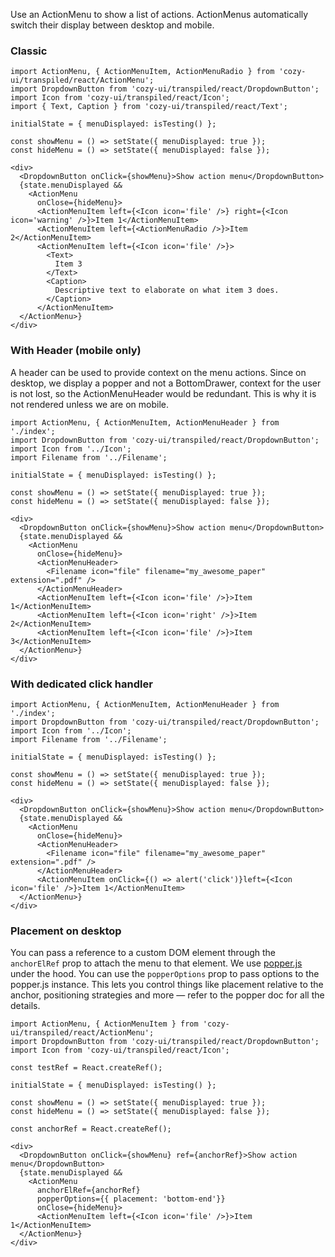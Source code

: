 Use an ActionMenu to show a list of actions. ActionMenus automatically switch their display between desktop and mobile.

### Classic

```
import ActionMenu, { ActionMenuItem, ActionMenuRadio } from 'cozy-ui/transpiled/react/ActionMenu';
import DropdownButton from 'cozy-ui/transpiled/react/DropdownButton';
import Icon from 'cozy-ui/transpiled/react/Icon';
import { Text, Caption } from 'cozy-ui/transpiled/react/Text';

initialState = { menuDisplayed: isTesting() };

const showMenu = () => setState({ menuDisplayed: true });
const hideMenu = () => setState({ menuDisplayed: false });

<div>
  <DropdownButton onClick={showMenu}>Show action menu</DropdownButton>
  {state.menuDisplayed &&
    <ActionMenu
      onClose={hideMenu}>
      <ActionMenuItem left={<Icon icon='file' />} right={<Icon icon='warning' />}>Item 1</ActionMenuItem>
      <ActionMenuItem left={<ActionMenuRadio />}>Item 2</ActionMenuItem>
      <ActionMenuItem left={<Icon icon='file' />}>
        <Text>
          Item 3
        </Text>
        <Caption>
          Descriptive text to elaborate on what item 3 does.
        </Caption>
      </ActionMenuItem>
  </ActionMenu>}
</div>
```

### With Header (mobile only)

A header can be used to provide context on the menu actions. Since on
desktop, we display a popper and not a BottomDrawer, context for the
user is not lost, so the ActionMenuHeader would be redundant. This is
why it is not rendered unless we are on mobile.

```
import ActionMenu, { ActionMenuItem, ActionMenuHeader } from './index';
import DropdownButton from 'cozy-ui/transpiled/react/DropdownButton';
import Icon from '../Icon';
import Filename from '../Filename';

initialState = { menuDisplayed: isTesting() };

const showMenu = () => setState({ menuDisplayed: true });
const hideMenu = () => setState({ menuDisplayed: false });

<div>
  <DropdownButton onClick={showMenu}>Show action menu</DropdownButton>
  {state.menuDisplayed &&
    <ActionMenu
      onClose={hideMenu}>
      <ActionMenuHeader>
        <Filename icon="file" filename="my_awesome_paper" extension=".pdf" />
      </ActionMenuHeader>
      <ActionMenuItem left={<Icon icon='file' />}>Item 1</ActionMenuItem>
      <ActionMenuItem left={<Icon icon='right' />}>Item 2</ActionMenuItem>
      <ActionMenuItem left={<Icon icon='file' />}>Item 3</ActionMenuItem>
  </ActionMenu>}
</div>
```

### With dedicated click handler

```
import ActionMenu, { ActionMenuItem, ActionMenuHeader } from './index';
import DropdownButton from 'cozy-ui/transpiled/react/DropdownButton';
import Icon from '../Icon';
import Filename from '../Filename';

initialState = { menuDisplayed: isTesting() };

const showMenu = () => setState({ menuDisplayed: true });
const hideMenu = () => setState({ menuDisplayed: false });

<div>
  <DropdownButton onClick={showMenu}>Show action menu</DropdownButton>
  {state.menuDisplayed &&
    <ActionMenu
      onClose={hideMenu}>
      <ActionMenuHeader>
        <Filename icon="file" filename="my_awesome_paper" extension=".pdf" />
      </ActionMenuHeader>
      <ActionMenuItem onClick={() => alert('click')}left={<Icon icon='file' />}>Item 1</ActionMenuItem>
  </ActionMenu>}
</div>
```

### Placement on desktop

You can pass a reference to a custom DOM element through the `anchorElRef` prop to attach the menu to that element.
We use [popper.js](https://popper.js.org/docs/v2/) under the hood. You can use the `popperOptions` prop to pass options to the popper.js instance. This lets you control things like placement relative to the anchor, positioning strategies and more — refer to the popper doc for all the details.

```
import ActionMenu, { ActionMenuItem } from 'cozy-ui/transpiled/react/ActionMenu';
import DropdownButton from 'cozy-ui/transpiled/react/DropdownButton';
import Icon from 'cozy-ui/transpiled/react/Icon';

const testRef = React.createRef();

initialState = { menuDisplayed: isTesting() };

const showMenu = () => setState({ menuDisplayed: true });
const hideMenu = () => setState({ menuDisplayed: false });

const anchorRef = React.createRef();

<div>
  <DropdownButton onClick={showMenu} ref={anchorRef}>Show action menu</DropdownButton>
  {state.menuDisplayed &&
    <ActionMenu
      anchorElRef={anchorRef}
      popperOptions={{ placement: 'bottom-end'}}
      onClose={hideMenu}>
      <ActionMenuItem left={<Icon icon='file' />}>Item 1</ActionMenuItem>
  </ActionMenu>}
</div>
```
